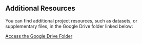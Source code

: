 ## Additional Resources

You can find additional project resources, such as datasets, or supplementary files, in the Google Drive folder linked below:

[Access the Google Drive Folder](https://drive.google.com/drive/folders/1UuvwJulqiVf8pUsXQcColfObhlsmdXOu?usp=sharing)
